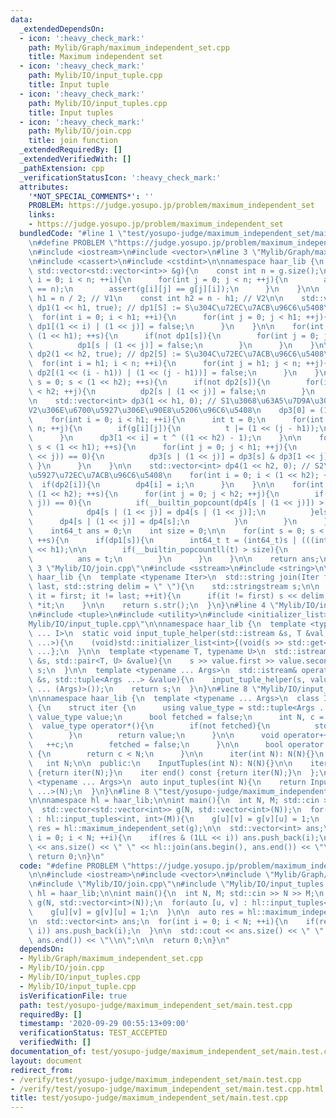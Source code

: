 ```yaml
---
data:
  _extendedDependsOn:
  - icon: ':heavy_check_mark:'
    path: Mylib/Graph/maximum_independent_set.cpp
    title: Maximum independent set
  - icon: ':heavy_check_mark:'
    path: Mylib/IO/input_tuple.cpp
    title: Input tuple
  - icon: ':heavy_check_mark:'
    path: Mylib/IO/input_tuples.cpp
    title: Input tuples
  - icon: ':heavy_check_mark:'
    path: Mylib/IO/join.cpp
    title: join function
  _extendedRequiredBy: []
  _extendedVerifiedWith: []
  _pathExtension: cpp
  _verificationStatusIcon: ':heavy_check_mark:'
  attributes:
    '*NOT_SPECIAL_COMMENTS*': ''
    PROBLEM: https://judge.yosupo.jp/problem/maximum_independent_set
    links:
    - https://judge.yosupo.jp/problem/maximum_independent_set
  bundledCode: "#line 1 \"test/yosupo-judge/maximum_independent_set/main.test.cpp\"\
    \n#define PROBLEM \"https://judge.yosupo.jp/problem/maximum_independent_set\"\n\
    \n#include <iostream>\n#include <vector>\n#line 3 \"Mylib/Graph/maximum_independent_set.cpp\"\
    \n#include <cassert>\n#include <cstdint>\n\nnamespace haar_lib {\n  int64_t maximum_independent_set(const\
    \ std::vector<std::vector<int>> &g){\n    const int n = g.size();\n\n    for(int\
    \ i = 0; i < n; ++i){\n      for(int j = 0; j < n; ++j){\n        assert((int)g[i].size()\
    \ == n);\n        assert(g[i][j] == g[j][i]);\n      }\n    }\n\n    const int\
    \ h1 = n / 2; // V1\n    const int h2 = n - h1; // V2\n\n    std::vector<bool>\
    \ dp1(1 << h1, true); // dp1[S] := S\u304C\u72EC\u7ACB\u96C6\u5408\u304B?\n  \
    \  for(int i = 0; i < h1; ++i){\n      for(int j = 0; j < h1; ++j){\n        if(g[i][j])\
    \ dp1[(1 << i) | (1 << j)] = false;\n      }\n    }\n\n    for(int s = 0; s <\
    \ (1 << h1); ++s){\n      if(not dp1[s]){\n        for(int j = 0; j < h1; ++j){\n\
    \          dp1[s | (1 << j)] = false;\n        }\n      }\n    }\n\n    std::vector<bool>\
    \ dp2(1 << h2, true); // dp2[S] := S\u304C\u72EC\u7ACB\u96C6\u5408\u304B?\n  \
    \  for(int i = h1; i < n; ++i){\n      for(int j = h1; j < n; ++j){\n        if(g[i][j])\
    \ dp2[(1 << (i - h1)) | (1 << (j - h1))] = false;\n      }\n    }\n\n    for(int\
    \ s = 0; s < (1 << h2); ++s){\n      if(not dp2[s]){\n        for(int j = 0; j\
    \ < h2; ++j){\n          dp2[s | (1 << j)] = false;\n        }\n      }\n    }\n\
    \n    std::vector<int> dp3(1 << h1, 0); // S1\u3068\u63A5\u7D9A\u3057\u306A\u3044\
    V2\u306E\u6700\u5927\u306E\u90E8\u5206\u96C6\u5408\n    dp3[0] = (1 << h2) - 1;\n\
    \    for(int i = 0; i < h1; ++i){\n      int t = 0;\n      for(int j = h1; j <\
    \ n; ++j){\n        if(g[i][j]){\n          t |= (1 << (j - h1));\n        }\n\
    \      }\n      dp3[1 << i] = t ^ ((1 << h2) - 1);\n    }\n\n    for(int s = 0;\
    \ s < (1 << h1); ++s){\n      for(int j = 0; j < h1; ++j){\n        if((s & (1\
    \ << j)) == 0){\n          dp3[s | (1 << j)] = dp3[s] & dp3[1 << j];\n       \
    \ }\n      }\n    }\n\n    std::vector<int> dp4(1 << h2, 0); // S2\u306E\u6700\
    \u5927\u72EC\u7ACB\u96C6\u5408\n    for(int i = 0; i < (1 << h2); ++i){\n    \
    \  if(dp2[i]){\n        dp4[i] = i;\n      }\n    }\n\n    for(int s = 0; s <\
    \ (1 << h2); ++s){\n      for(int j = 0; j < h2; ++j){\n        if((s & (1 <<\
    \ j)) == 0){\n          if(__builtin_popcount(dp4[s | (1 << j)]) > __builtin_popcount(dp4[s])){\n\
    \            dp4[s | (1 << j)] = dp4[s | (1 << j)];\n          }else{\n      \
    \      dp4[s | (1 << j)] = dp4[s];\n          }\n        }\n      }\n    }\n\n\
    \    int64_t ans = 0;\n    int size = 0;\n\n    for(int s = 0; s < (1 << h1);\
    \ ++s){\n      if(dp1[s]){\n        int64_t t = (int64_t)s | (((int64_t)dp4[dp3[s]])\
    \ << h1);\n\n        if(__builtin_popcountll(t) > size){\n          size = __builtin_popcountll(t);\n\
    \          ans = t;\n        }\n      }\n    }\n\n    return ans;\n  }\n}\n#line\
    \ 3 \"Mylib/IO/join.cpp\"\n#include <sstream>\n#include <string>\n\nnamespace\
    \ haar_lib {\n  template <typename Iter>\n  std::string join(Iter first, Iter\
    \ last, std::string delim = \" \"){\n    std::stringstream s;\n\n    for(auto\
    \ it = first; it != last; ++it){\n      if(it != first) s << delim;\n      s <<\
    \ *it;\n    }\n\n    return s.str();\n  }\n}\n#line 4 \"Mylib/IO/input_tuples.cpp\"\
    \n#include <tuple>\n#include <utility>\n#include <initializer_list>\n#line 6 \"\
    Mylib/IO/input_tuple.cpp\"\n\nnamespace haar_lib {\n  template <typename T, size_t\
    \ ... I>\n  static void input_tuple_helper(std::istream &s, T &val, std::index_sequence<I\
    \ ...>){\n    (void)std::initializer_list<int>{(void(s >> std::get<I>(val)), 0)\
    \ ...};\n  }\n\n  template <typename T, typename U>\n  std::istream& operator>>(std::istream\
    \ &s, std::pair<T, U> &value){\n    s >> value.first >> value.second;\n    return\
    \ s;\n  }\n\n  template <typename ... Args>\n  std::istream& operator>>(std::istream\
    \ &s, std::tuple<Args ...> &value){\n    input_tuple_helper(s, value, std::make_index_sequence<sizeof\
    \ ... (Args)>());\n    return s;\n  }\n}\n#line 8 \"Mylib/IO/input_tuples.cpp\"\
    \n\nnamespace haar_lib {\n  template <typename ... Args>\n  class InputTuples\
    \ {\n    struct iter {\n      using value_type = std::tuple<Args ...>;\n     \
    \ value_type value;\n      bool fetched = false;\n      int N, c = 0;\n\n    \
    \  value_type operator*(){\n        if(not fetched){\n          std::cin >> value;\n\
    \        }\n        return value;\n      }\n\n      void operator++(){\n     \
    \   ++c;\n        fetched = false;\n      }\n\n      bool operator!=(iter &) const\
    \ {\n        return c < N;\n      }\n\n      iter(int N): N(N){}\n    };\n\n \
    \   int N;\n\n  public:\n    InputTuples(int N): N(N){}\n\n    iter begin() const\
    \ {return iter(N);}\n    iter end() const {return iter(N);}\n  };\n\n  template\
    \ <typename ... Args>\n  auto input_tuples(int N){\n    return InputTuples<Args\
    \ ...>(N);\n  }\n}\n#line 8 \"test/yosupo-judge/maximum_independent_set/main.test.cpp\"\
    \n\nnamespace hl = haar_lib;\n\nint main(){\n  int N, M; std::cin >> N >> M;\n\
    \  std::vector<std::vector<int>> g(N, std::vector<int>(N));\n  for(auto [u, v]\
    \ : hl::input_tuples<int, int>(M)){\n    g[u][v] = g[v][u] = 1;\n  }\n\n  auto\
    \ res = hl::maximum_independent_set(g);\n\n  std::vector<int> ans;\n  for(int\
    \ i = 0; i < N; ++i){\n    if(res & (1LL << i)) ans.push_back(i);\n  }\n\n  std::cout\
    \ << ans.size() << \" \" << hl::join(ans.begin(), ans.end()) << \"\\n\";\n\n \
    \ return 0;\n}\n"
  code: "#define PROBLEM \"https://judge.yosupo.jp/problem/maximum_independent_set\"\
    \n\n#include <iostream>\n#include <vector>\n#include \"Mylib/Graph/maximum_independent_set.cpp\"\
    \n#include \"Mylib/IO/join.cpp\"\n#include \"Mylib/IO/input_tuples.cpp\"\n\nnamespace\
    \ hl = haar_lib;\n\nint main(){\n  int N, M; std::cin >> N >> M;\n  std::vector<std::vector<int>>\
    \ g(N, std::vector<int>(N));\n  for(auto [u, v] : hl::input_tuples<int, int>(M)){\n\
    \    g[u][v] = g[v][u] = 1;\n  }\n\n  auto res = hl::maximum_independent_set(g);\n\
    \n  std::vector<int> ans;\n  for(int i = 0; i < N; ++i){\n    if(res & (1LL <<\
    \ i)) ans.push_back(i);\n  }\n\n  std::cout << ans.size() << \" \" << hl::join(ans.begin(),\
    \ ans.end()) << \"\\n\";\n\n  return 0;\n}\n"
  dependsOn:
  - Mylib/Graph/maximum_independent_set.cpp
  - Mylib/IO/join.cpp
  - Mylib/IO/input_tuples.cpp
  - Mylib/IO/input_tuple.cpp
  isVerificationFile: true
  path: test/yosupo-judge/maximum_independent_set/main.test.cpp
  requiredBy: []
  timestamp: '2020-09-29 00:55:13+09:00'
  verificationStatus: TEST_ACCEPTED
  verifiedWith: []
documentation_of: test/yosupo-judge/maximum_independent_set/main.test.cpp
layout: document
redirect_from:
- /verify/test/yosupo-judge/maximum_independent_set/main.test.cpp
- /verify/test/yosupo-judge/maximum_independent_set/main.test.cpp.html
title: test/yosupo-judge/maximum_independent_set/main.test.cpp
---
```

